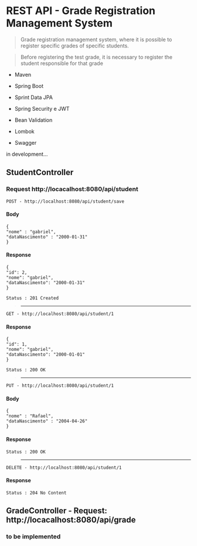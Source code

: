 # REST API - Grade Registration Management System
> Grade registration management system, where it is possible to register specific grades of specific students.

> Before registering the test grade, it is necessary to register the student responsible for that grade

- Maven

- Spring Boot

- Sprint Data JPA

- Spring Security e JWT

- Bean Validation

- Lombok

- Swagger

in development...


## StudentController

### Request http://locacalhost:8080/api/student

`POST - http://localhost:8080/api/student/save`
#### Body

    {
    "nome" : "gabriel",
    "dataNascimento" : "2000-01-31"
    }

#### Response

    {
    "id": 2,
    "nome": "gabriel",
    "dataNascimento": "2000-01-31"
    }

    Status : 201 Created
    
>---------------------------------------------

`GET - http://localhost:8080/api/student/1`
#### Response

    {
    "id": 1,
    "nome": "gabriel",
    "dataNascimento": "2000-01-01"
    }

    Status : 200 OK
    
>---------------------------------------------

`PUT - http://localhost:8080/api/student/1`
#### Body

    {
    "nome" : "Rafael",
    "dataNascimento" : "2004-04-26"
    }

#### Response
    
    Status : 200 OK
    
>---------------------------------------------

`DELETE - http://localhost:8080/api/student/1`

#### Response
    
    Status : 204 No Content
    
## GradeController - Request: http://locacalhost:8080/api/grade

### to be implemented
